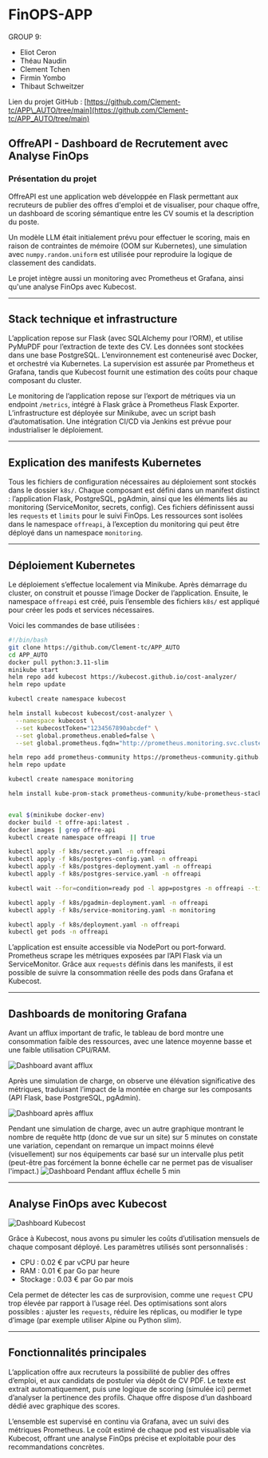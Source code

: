 # FinOPS-APP
GROUP 9:
- Eliot Ceron
- Théau Naudin
- Clement Tchen
- Firmin Yombo
- Thibaut Schweitzer

Lien du projet GitHub : [https://github.com/Clement-tc/APP\_AUTO/tree/main](https://github.com/Clement-tc/APP_AUTO/tree/main)

## OffreAPI - Dashboard de Recrutement avec Analyse FinOps

### Présentation du projet

OffreAPI est une application web développée en Flask permettant aux recruteurs de publier des offres d'emploi et de visualiser, pour chaque offre, un dashboard de scoring sémantique entre les CV soumis et la description du poste.

Un modèle LLM était initialement prévu pour effectuer le scoring, mais en raison de contraintes de mémoire (OOM sur Kubernetes), une simulation avec `numpy.random.uniform` est utilisée pour reproduire la logique de classement des candidats.

Le projet intègre aussi un monitoring avec Prometheus et Grafana, ainsi qu'une analyse FinOps avec Kubecost.

---

## Stack technique et infrastructure

L’application repose sur Flask (avec SQLAlchemy pour l’ORM), et utilise PyMuPDF pour l’extraction de texte des CV. Les données sont stockées dans une base PostgreSQL. L’environnement est conteneurisé avec Docker, et orchestré via Kubernetes. La supervision est assurée par Prometheus et Grafana, tandis que Kubecost fournit une estimation des coûts pour chaque composant du cluster.

Le monitoring de l’application repose sur l’export de métriques via un endpoint `/metrics`, intégré à Flask grâce à Prometheus Flask Exporter. L’infrastructure est déployée sur Minikube, avec un script bash d’automatisation. Une intégration CI/CD via Jenkins est prévue pour industrialiser le déploiement.

---

## Explication des manifests Kubernetes

Tous les fichiers de configuration nécessaires au déploiement sont stockés dans le dossier `k8s/`. Chaque composant est défini dans un manifest distinct : l’application Flask, PostgreSQL, pgAdmin, ainsi que les éléments liés au monitoring (ServiceMonitor, secrets, config). Ces fichiers définissent aussi les `requests` et `limits` pour le suivi FinOps. Les ressources sont isolées dans le namespace `offreapi`, à l’exception du monitoring qui peut être déployé dans un namespace `monitoring`.

---

## Déploiement Kubernetes

Le déploiement s’effectue localement via Minikube. Après démarrage du cluster, on construit et pousse l’image Docker de l’application. Ensuite, le namespace `offreapi` est créé, puis l’ensemble des fichiers `k8s/` est appliqué pour créer les pods et services nécessaires.

Voici les commandes de base utilisées :

```bash
#!/bin/bash
git clone https://github.com/Clement-tc/APP_AUTO 
cd APP_AUTO
docker pull python:3.11-slim
minikube start 
helm repo add kubecost https://kubecost.github.io/cost-analyzer/
helm repo update

kubectl create namespace kubecost

helm install kubecost kubecost/cost-analyzer \
  --namespace kubecost \
  --set kubecostToken="1234567890abcdef" \
  --set global.prometheus.enabled=false \
  --set global.prometheus.fqdn="http://prometheus.monitoring.svc.cluster.local"

helm repo add prometheus-community https://prometheus-community.github.io/helm-charts
helm repo update

kubectl create namespace monitoring

helm install kube-prom-stack prometheus-community/kube-prometheus-stack --namespace monitoring


eval $(minikube docker-env)
docker build -t offre-api:latest .
docker images | grep offre-api
kubectl create namespace offreapi || true

kubectl apply -f k8s/secret.yaml -n offreapi
kubectl apply -f k8s/postgres-config.yaml -n offreapi
kubectl apply -f k8s/postgres-deployment.yaml -n offreapi
kubectl apply -f k8s/postgres-service.yaml -n offreapi

kubectl wait --for=condition=ready pod -l app=postgres -n offreapi --timeout=90s || true

kubectl apply -f k8s/pgadmin-deployment.yaml -n offreapi
kubectl apply -f k8s/service-monitoring.yaml -n monitoring

kubectl apply -f k8s/deployment.yaml -n offreapi
kubectl get pods -n offreapi 
```

L’application est ensuite accessible via NodePort ou port-forward. Prometheus scrape les métriques exposées par l’API Flask via un ServiceMonitor. Grâce aux `requests` définis dans les manifests, il est possible de suivre la consommation réelle des pods dans Grafana et Kubecost.

---

## Dashboards de monitoring Grafana

Avant un afflux important de trafic, le tableau de bord montre une consommation faible des ressources, avec une latence moyenne basse et une faible utilisation CPU/RAM.

![Dashboard avant afflux](captures/Avant_requests.png)

Après une simulation de charge, on observe une élévation significative des métriques, traduisant l’impact de la montée en charge sur les composants (API Flask, base PostgreSQL, pgAdmin).

![Dashboard après afflux](captures/Apres_requests.png)

Pendant une simulation de charge, avec un autre graphique montrant le nombre de requête http (donc de vue sur un site) sur 5 minutes on constate une variation, cependant on remarque un impact moinns élevé (visuellement) sur nos équipements car basé sur un intervalle plus petit (peut-être pas forcément la bonne échelle car ne permet pas de visualiser l'impact.)
![Dashboard Pendant afflux échelle 5 min](captures/High_FLUX_5m.png)

---

## Analyse FinOps avec Kubecost

![Dashboard Kubecost](captures/Kubecost.png)

Grâce à Kubecost, nous avons pu simuler les coûts d’utilisation mensuels de chaque composant déployé. Les paramètres utilisés sont personnalisés :

* CPU : 0.02 € par vCPU par heure
* RAM : 0.01 € par Go par heure
* Stockage : 0.03 € par Go par mois

Cela permet de détecter les cas de surprovision, comme une `request` CPU trop élevée par rapport à l’usage réel. Des optimisations sont alors possibles : ajuster les `requests`, réduire les réplicas, ou modifier le type d’image (par exemple utiliser Alpine ou Python slim).

---

## Fonctionnalités principales

L’application offre aux recruteurs la possibilité de publier des offres d’emploi, et aux candidats de postuler via dépôt de CV PDF. Le texte est extrait automatiquement, puis une logique de scoring (simulée ici) permet d’analyser la pertinence des profils. Chaque offre dispose d’un dashboard dédié avec graphique des scores.

L’ensemble est supervisé en continu via Grafana, avec un suivi des métriques Prometheus. Le coût estimé de chaque pod est visualisable via Kubecost, offrant une analyse FinOps précise et exploitable pour des recommandations concrètes.
